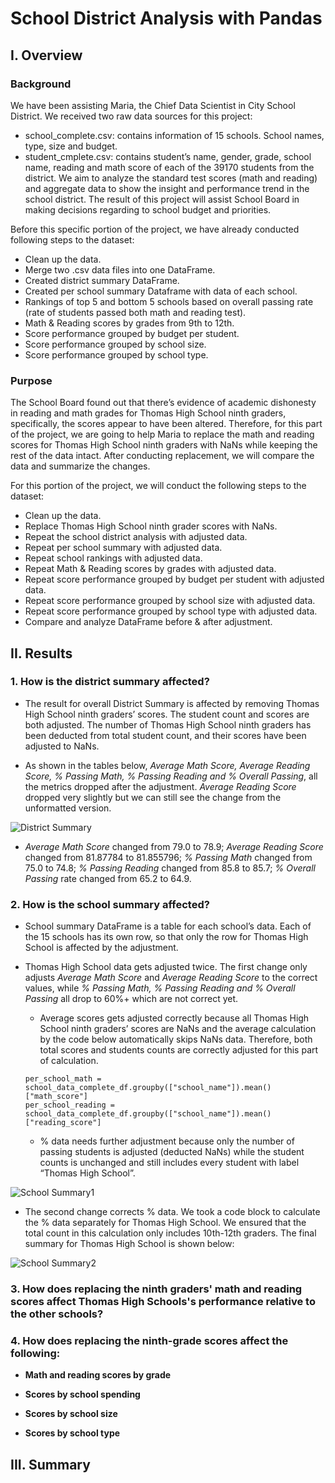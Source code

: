 # School District Analysis with Pandas

## I.  Overview

### Background
We have been assisting Maria, the Chief Data Scientist in City School District. We received two raw data sources for this project:
-	school_complete.csv: contains information of 15 schools. School names, type, size and budget.
-	student_cmplete.csv: contains student’s name, gender, grade, school name, reading and math score of each of the 39170 students from the district.
We aim to analyze the standard test scores (math and reading) and aggregate data to show the insight and performance trend in the school district. The result of this project will assist School Board in making decisions regarding to school budget and priorities.

Before this specific portion of the project, we have already conducted following steps to the dataset:
-	Clean up the data.
-	Merge two .csv data files into one DataFrame.
-	Created district summary DataFrame.
-	Created per school summary Dataframe with data of each school.
-	Rankings of top 5 and bottom 5 schools based on overall passing rate (rate of students passed both math and reading test).
-	Math & Reading scores by grades from 9th to 12th.
-	Score performance grouped by budget per student.
-	Score performance grouped by school size.
-	Score performance grouped by school type.


### Purpose
The School Board found out that there’s evidence of academic dishonesty in reading and math grades for Thomas High School ninth graders, specifically, the scores appear to have been altered. Therefore, for this part of the project, we are going to help Maria to replace the math and reading scores for Thomas High School ninth graders with NaNs while keeping the rest of the data intact. After conducting replacement, we will compare the data and summarize the changes. 

For this portion of the project, we will conduct the following steps to the dataset:
-	Clean up the data.
-	Replace Thomas High School ninth grader scores with NaNs.
-	Repeat the school district analysis with adjusted data.
-	Repeat per school summary with adjusted data.
-	Repeat school rankings with adjusted data.
-	Repeat Math & Reading scores by grades with adjusted data.
-	Repeat score performance grouped by budget per student with adjusted data.
-	Repeat score performance grouped by school size with adjusted data.
-	Repeat score performance grouped by school type with adjusted data.
-	Compare and analyze DataFrame before & after adjustment.

## II.  Results
### 1. How is the district summary affected?
- The result for overall District Summary is affected by removing Thomas High School ninth graders’ scores. The student count and scores are both adjusted. The number of Thomas High School ninth graders has been deducted from total student count, and their scores have been adjusted to NaNs.

- As shown in the tables below, _Average Math Score, Average Reading Score, % Passing Math, % Passing Reading and % Overall Passing_, all the metrics dropped after the adjustment. _Average Reading Score_ dropped very slightly but we can still see the change from the unformatted version.

![District Summary](https://user-images.githubusercontent.com/84211948/125428383-b6f13ded-912b-4bbf-8078-f6d82f983829.png)

- _Average Math Score_ changed from 79.0 to 78.9; _Average Reading Score_ changed from 81.87784 to 81.855796; _% Passing Math_ changed from 75.0 to 74.8; _% Passing Reading_ changed from 85.8 to 85.7; _% Overall Passing_ rate changed from 65.2 to 64.9.

### 2. How is the school summary affected?
- School summary DataFrame is a table for each school’s data. Each of the 15 schools has its own row, so that only the row for Thomas High School is affected by the adjustment. 

- Thomas High School data gets adjusted twice. The first change only adjusts _Average Math Score_ and _Average Reading Score_ to the correct values, while _% Passing Math, % Passing Reading and % Overall Passing_ all drop to 60%+ which are not correct yet.

  - Average scores gets adjusted correctly because all Thomas High School ninth graders’ scores are NaNs and the average calculation by the code below automatically skips NaNs data. Therefore, both total scores and students counts are correctly adjusted for this part of calculation.
  ```
  per_school_math = school_data_complete_df.groupby(["school_name"]).mean()["math_score"]
  per_school_reading = school_data_complete_df.groupby(["school_name"]).mean()["reading_score"]
  ```
  - % data needs further adjustment because only the number of passing students is adjusted (deducted NaNs) while the student counts is unchanged and still includes every student with label “Thomas High School”.

![School Summary1](https://user-images.githubusercontent.com/84211948/125429457-9a6bac53-4dff-4af7-9d64-3d6a3936d0a7.png)

- The second change corrects % data. We took a code block to calculate the % data separately for Thomas High School. We ensured that the total count in this calculation only includes 10th-12th graders. The final summary for Thomas High School is shown below:

![School Summary2](https://user-images.githubusercontent.com/84211948/125429478-08693343-71f7-4dc4-9c16-1f6837fac9d4.png)

### 3. How does replacing the ninth graders' math and reading scores affect Thomas High Schools's performance relative to the other schools?

### 4. How does replacing the ninth-grade scores affect the following:
- **Math and reading scores by grade**

- **Scores by school spending**

- **Scores by school size**

- **Scores by school type**


## III.  Summary
